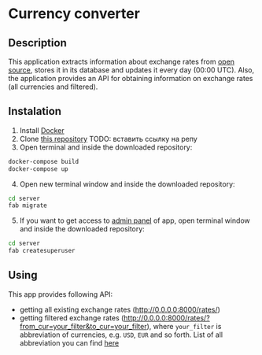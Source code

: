 # **Currency converter**

## **Description**

This application extracts information about exchange rates from [open source](https://openexchangerates.org/), stores it in its database and updates it every day (00:00 UTC). Also, the application provides an API for obtaining information on exchange rates (all currencies and filtered).

## **Instalation**

1. Install [Docker](https://docs.docker.com/install/)
2. Clone [this repository](https://github.com/) TODO: вставить ссылку на репу
3. Open terminal and inside the downloaded repository:

```sh
docker-compose build
docker-compose up
```

4. Open new terminal window and inside the downloaded repository:

```sh
cd server
fab migrate
```

5. If you want to get access to [admin panel](<http://0.0.0.0:8000/admin/>) of app, open terminal window and inside the downloaded repository:

```sh
cd server
fab createsuperuser
```

## **Using**

This app provides following API:

* getting all existing exchange rates (<http://0.0.0.0:8000/rates/>)
* getting filtered exchange rates (<http://0.0.0.0:8000/rates/?from_cur=your_filter&to_cur=your_filter>), where `your_filter` is abbreviation of currencies, e.g. `USD`, `EUR` and so forth. List of all abbreviation you can find [here](https://www.easymarkets.com/int/learn-centre/discover-trading/currency-acronyms-and-abbreviations/)